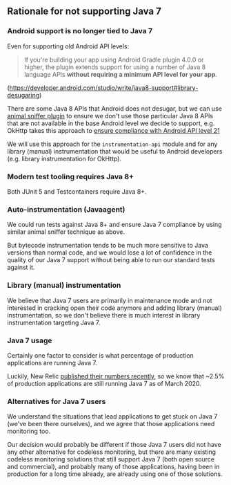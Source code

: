 ## Rationale for not supporting Java 7

### Android support is no longer tied to Java 7

Even for supporting old Android API levels:

> If you're building your app using Android Gradle plugin 4.0.0 or higher, the plugin extends
> support for using a number of Java 8 language APIs <b>without requiring a minimum API level for
> your app</b>.

(https://developer.android.com/studio/write/java8-support#library-desugaring)

There are some Java 8 APIs that Android does not desugar, but we can use
[animal sniffer plugin](https://github.com/xvik/gradle-animalsniffer-plugin) to ensure we don't use
those particular Java 8 APIs that are not available in the base Android level we decide to support,
e.g. OkHttp takes this approach to
[ensure compliance with Android API level 21](https://github.com/square/okhttp/blob/96a2118dd447ebc28a64d9b11a431ca642edc441/build.gradle#L144-L153)

We will use this approach for the `instrumentation-api` module and for any library (manual)
instrumentation that would be useful to Android developers
(e.g. library instrumentation for OkHttp).

### Modern test tooling requires Java 8+

Both JUnit 5 and Testcontainers require Java 8+.

### Auto-instrumentation (Javaagent)

We could run tests against Java 8+ and ensure Java 7 compliance by using similar animal sniffer
technique as above.

But bytecode instrumentation tends to be much more sensitive to Java versions than normal code, and
we would lose a lot of confidence in the quality of our Java 7 support without being able to run our
standard tests against it.

### Library (manual) instrumentation

We believe that Java 7 users are primarily in maintenance mode and not interested in cracking open
their code anymore and adding library (manual) instrumentation, so we don't believe there is much
interest in library instrumentation targeting Java 7.

### Java 7 usage

Certainly one factor to consider is what percentage of production applications are running Java 7.

Luckily, New Relic
[published their numbers recently](https://blog.newrelic.com/technology/state-of-java),
so we know that ~2.5% of production applications are still running Java 7 as of March 2020.

### Alternatives for Java 7 users

We understand the situations that lead applications to get stuck on Java 7 (we've been there
ourselves), and we agree that those applications need monitoring too.

Our decision would probably be different if those Java 7 users did not have any other alternative
for codeless monitoring, but there are many existing codeless monitoring solutions that still
support Java 7 (both open source and commercial), and probably many of those applications, having
been in production for a long time already, are already using one of those solutions.
